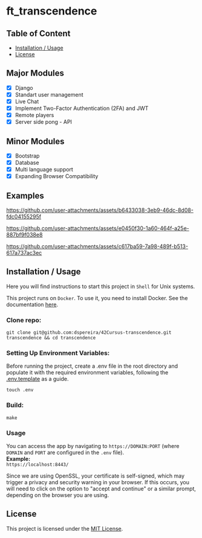 # ft_transcendence

## Table of Content

* [Installation / Usage](#installation--usage)
* [License](#license)

## Major Modules
- [x] Django
- [x] Standart user management
- [x] Live Chat
- [x] Implement Two-Factor Authentication (2FA) and JWT
- [x] Remote players
- [x] Server side pong - API

## Minor Modules
- [x] Bootstrap
- [x] Database
- [x] Multi language support
- [x] Expanding Browser Compatibility

## Examples
https://github.com/user-attachments/assets/b6433038-3eb9-46dc-8d08-fdc04155295f

https://github.com/user-attachments/assets/e0450f30-1a60-464f-a25e-887bf9f038e8

https://github.com/user-attachments/assets/c617ba59-7a98-489f-b513-617a737ac3ec


## Installation / Usage
Here you will find instructions to start this project in `Shell` for Unix systems.

This project runs on `Docker`. To use it, you need to install Docker. See the documentation [here](https://docs.docker.com/engine/install/).

### Clone repo:
```shell
git clone git@github.com:dspereira/42Cursus-transcendence.git transcendence && cd transcendence
```

### Setting Up Environment Variables:
Before running the project, create a .env file in the root directory and populate it with the required environment variables, following the [.env.template](https://github.com/dspereira/42Cursus-transcendence/blob/main/.env_template) as a guide.
```shell
touch .env
```

### Build:
```shell
make
```

### Usage
You can access the app by navigating to `https://DOMAIN:PORT` (where `DOMAIN` and `PORT` are configured in the `.env` file).  
**Example:**  
`https://localhost:8443/`

Since we are using OpenSSL, your certificate is self-signed, which may trigger a privacy and security warning in your browser. If this occurs, you will need to click on the option to "accept and continue" or a similar prompt, depending on the browser you are using.

## License
This project is licensed under the [MIT License]().
